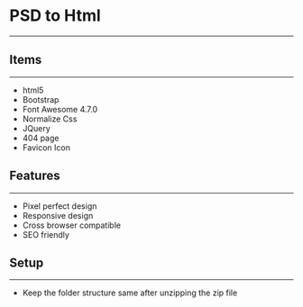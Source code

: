 # PSD to Html
---


## Items
--- 

* html5
* Bootstrap 
* Font Awesome 4.7.0
* Normalize Css
* JQuery
* 404 page 
* Favicon Icon

## Features
--- 

* Pixel perfect design
* Responsive design
* Cross browser compatible
* SEO friendly

## Setup
---

* Keep the folder structure same after unzipping the zip file